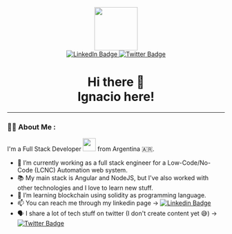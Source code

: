 <div id="header" align="center">
  <img src="https://media.giphy.com/media/QTfX9Ejfra3ZmNxh6B/giphy.gif" width="100"/>
</div>

<div id="badges" align="center">
  <a href="https://www.linkedin.com/in/imchiodo">
    <img src="https://img.shields.io/badge/LinkedIn-blue?style=for-the-badge&logo=linkedin&logoColor=white" alt="LinkedIn Badge"/>
  </a>
  <a href="https://twitter.com/ignaciochiodo">
    <img src="https://img.shields.io/badge/Twitter-blue?style=for-the-badge&logo=twitter&logoColor=white" alt="Twitter Badge"/>
  </a>
</div>

<h1 align="center">
Hi there 👋 <br/>
Ignacio here!
</h1>


---

### :man_technologist: About Me :

I'm a Full Stack Developer <img src="https://media.giphy.com/media/WUlplcMpOCEmTGBtBW/giphy.gif" width="30"> from Argentina 🇦🇷.

- 🔭 I’m currently working as a full stack engineer for a Low-Code/No-Code (LCNC) Automation web system.
- 📚 My main stack is Angular and NodeJS, but I've also worked with other technologies and I love to learn new stuff.
- 🌱 I’m learning blockchain using solidity as programming language.
- 📫 You can reach me through my linkedin page → [![Linkedin Badge](https://img.shields.io/badge/-Ignacio-blue?style=flat&logo=Linkedin&logoColor=white)](https://www.linkedin.com/in/imchiodo)
- 🗣️ I share a lot of tech stuff on twitter (I don't create content yet 😅) → [![Twitter Badge](https://img.shields.io/badge/-Ignacio-blue?style=flat&logo=Twitter&logoColor=white)](https://twitter.com/ignaciochiodo)
